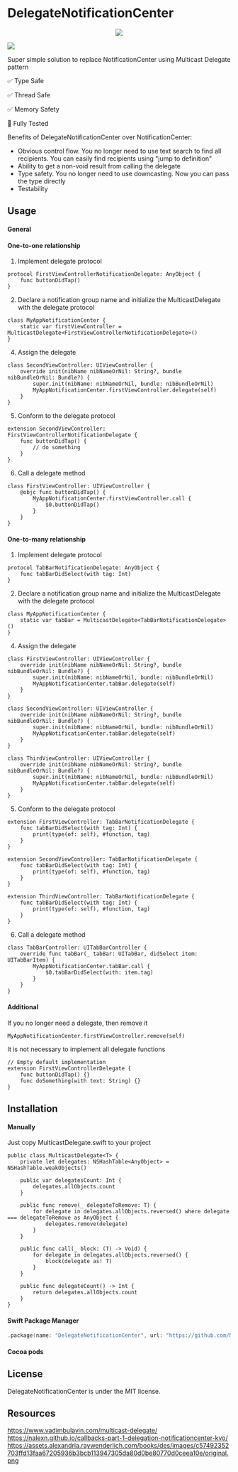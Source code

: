 # DelegateNotificationCenter

<p align="center"> <img src="original.png" /><br>

 ![](http://img.shields.io/badge/Swift-5.0-blue.svg)


Super simple solution to replace NotificationCenter using Multicast Delegate pattern

✅ Type Safe 

✅ Thread Safe

✅ Memory Safety

💯 Fully Tested

Benefits of DelegateNotificationCenter over NotificationCenter:
    
* Obvious control flow. You no longer need to use text search to find all recipients. You can easily find recipients using "jump to definition"
* Ability to get a non-void result from calling the delegate
* Type safety. You no longer need to use downcasting. Now you can pass the type directly
* Testability

## Usage

#### General

#### One-to-one relationship
 
1. Implement delegate protocol
```
protocol FirstViewControllerNotificationDelegate: AnyObject {
    func buttonDidTap()
}
```

2. Declare a notification group name and initialize the MulticastDelegate with the delegate protocol
```
class MyAppNotificationCenter {
    static var firstViewController = MulticastDelegate<FirstViewControllerNotificationDelegate>()
}
```

4. Assign the delegate
```
class SecondViewController: UIViewController {
    override init(nibName nibNameOrNil: String?, bundle nibBundleOrNil: Bundle?) {
        super.init(nibName: nibNameOrNil, bundle: nibBundleOrNil)
        MyAppNotificationCenter.firstViewController.delegate(self)
    }
}
```

5. Conform to the delegate protocol
```
extension SecondViewController: FirstViewControllerNotificationDelegate {
    func buttonDidTap() {
        // do something
    }
}
```

6. Call a delegate method
```
class FirstViewController: UIViewController {
    @objc func buttonDidTap() {
        MyAppNotificationCenter.firstViewController.call {
            $0.buttonDidTap()
        }
    }
}
```
 
 #### One-to-many relationship
 
1. Implement delegate protocol
```
protocol TabBarNotificationDelegate: AnyObject {
    func tabBarDidSelect(with tag: Int)
}
```

2. Declare a notification group name and initialize the MulticastDelegate with the delegate protocol
```
class MyAppNotificationCenter {
    static var tabBar = MulticastDelegate<TabBarNotificationDelegate>()
}
```

4. Assign the delegate
```
class FirstViewController: UIViewController {
    override init(nibName nibNameOrNil: String?, bundle nibBundleOrNil: Bundle?) {
        super.init(nibName: nibNameOrNil, bundle: nibBundleOrNil)
        MyAppNotificationCenter.tabBar.delegate(self)
    }
}
 
class SecondViewController: UIViewController {
    override init(nibName nibNameOrNil: String?, bundle nibBundleOrNil: Bundle?) {
        super.init(nibName: nibNameOrNil, bundle: nibBundleOrNil)
        MyAppNotificationCenter.tabBar.delegate(self)
    }
}

class ThirdViewController: UIViewController {
    override init(nibName nibNameOrNil: String?, bundle nibBundleOrNil: Bundle?) {
        super.init(nibName: nibNameOrNil, bundle: nibBundleOrNil)
        MyAppNotificationCenter.tabBar.delegate(self)
    }
}

```

5. Conform to the delegate protocol
```
extension FirstViewController: TabBarNotificationDelegate {
    func tabBarDidSelect(with tag: Int) {
        print(type(of: self), #function, tag)
    }
}

extension SecondViewController: TabBarNotificationDelegate {
    func tabBarDidSelect(with tag: Int) {
        print(type(of: self), #function, tag)
    }
}
 
extension ThirdViewController: TabBarNotificationDelegate {
    func tabBarDidSelect(with tag: Int) {
        print(type(of: self), #function, tag)
    }
}
```

6. Call a delegate method
```
class TabBarController: UITabBarController {  
    override func tabBar(_ tabBar: UITabBar, didSelect item: UITabBarItem) {
        MyAppNotificationCenter.tabBar.call {
            $0.tabBarDidSelect(with: item.tag)
        }
    }
}

```

#### Additional

If you no longer need a delegate, then remove it

```
MyAppNotificationCenter.firstViewController.remove(self)
```

It is not necessary to implement all delegate functions
```
// Empty default implementation
extension FirstViewControllerDelegate {
    func buttonDidTap() {}
    func doSomething(with text: String) {}
}
```

## Installation
    
#### Manually

Just copy MulticastDelegate.swift to your project 

```
public class MulticastDelegate<T> {
    private let delegates: NSHashTable<AnyObject> = NSHashTable.weakObjects()
    
    public var delegatesCount: Int {
        delegates.allObjects.count
    }
    
    public func remove(_ delegateToRemove: T) {
        for delegate in delegates.allObjects.reversed() where delegate === delegateToRemove as AnyObject {
            delegates.remove(delegate)
        }
    }
    
    public func call(_ block: (T) -> Void) {
        for delegate in delegates.allObjects.reversed() {
            block(delegate as! T)
        }
    }
    
    public func delegateCount() -> Int {
        return delegates.allObjects.count
    }
}
```

#### Swift Package Manager

```swift
.package(name: "DelegateNotificationCenter", url: "https://github.com/NikitaKosolapov/DelegateNotificationCenter.git", from: "1.0.0")
```
 
#### Cocoa pods

## License

DelegateNotificationCenter is under the MIT license.

## Resources
https://www.vadimbulavin.com/multicast-delegate/
https://nalexn.github.io/callbacks-part-1-delegation-notificationcenter-kvo/
https://assets.alexandria.raywenderlich.com/books/des/images/c57492352703ffd13faa67205936b3bcb113947305da80d0be80770d0ceea10e/original.png
